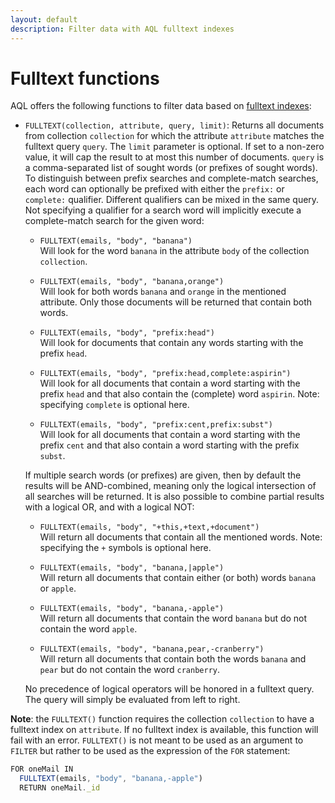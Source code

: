 ```yaml
---
layout: default
description: Filter data with AQL fulltext indexes
---
```

Fulltext functions
==================

AQL offers the following functions to filter data based on [fulltext indexes](glossary.html#fulltext-index):

- `FULLTEXT(collection, attribute, query, limit)`: 
  Returns all documents from collection `collection` for which the attribute `attribute`
  matches the fulltext query `query`. The `limit` parameter is optional. If set to a non-zero
  value, it will cap the result to at most this number of documents.
  `query` is a comma-separated list of sought words (or prefixes of sought words). To 
  distinguish between prefix searches and complete-match searches, each word can optionally be
  prefixed with either the `prefix:` or `complete:` qualifier. Different qualifiers can
  be mixed in the same query. Not specifying a qualifier for a search word will implicitly
  execute a complete-match search for the given word:

  - `FULLTEXT(emails, "body", "banana")`<br/>
    Will look for the word `banana` in the 
    attribute `body` of the collection `collection`.

  - `FULLTEXT(emails, "body", "banana,orange")`<br/>
    Will look for both words
    `banana` and `orange` in the mentioned attribute. Only those documents will be
    returned that contain both words.

  - `FULLTEXT(emails, "body", "prefix:head")`<br/>
    Will look for documents that contain any
    words starting with the prefix `head`.

  - `FULLTEXT(emails, "body", "prefix:head,complete:aspirin")`<br/>
    Will look for all 
    documents that contain a word starting with the prefix `head` and that also contain 
    the (complete) word `aspirin`. Note: specifying `complete` is optional here.

  - `FULLTEXT(emails, "body", "prefix:cent,prefix:subst")`<br/>
    Will look for all documents 
    that contain a word starting with the prefix `cent` and that also contain a word
    starting with the prefix `subst`.

  If multiple search words (or prefixes) are given, then by default the results will be 
  AND-combined, meaning only the logical intersection of all searches will be returned. 
  It is also possible to combine partial results with a logical OR, and with a logical NOT:

  - `FULLTEXT(emails, "body", "+this,+text,+document")`<br/>
    Will return all documents that 
    contain all the mentioned words. Note: specifying the `+` symbols is optional here.

  - `FULLTEXT(emails, "body", "banana,|apple")`<br/>
    Will return all documents that contain
    either (or both) words `banana` or `apple`.

  - `FULLTEXT(emails, "body", "banana,-apple")`<br/>
    Will return all documents that contain
    the word `banana` but do not contain the word `apple`.

  - `FULLTEXT(emails, "body", "banana,pear,-cranberry")`<br/>
    Will return all documents that 
    contain both the words `banana` and `pear` but do not contain the word 
    `cranberry`.

  No precedence of logical operators will be honored in a fulltext query. The query will simply
  be evaluated from left to right.
  
**Note**: the `FULLTEXT()` function requires the collection `collection` to have a
fulltext index on `attribute`. If no fulltext index is available, this function
will fail with an error. `FULLTEXT()` is not meant to be used as an argument to `FILTER`
but rather to be used as the expression of the `FOR` statement:

```js
FOR oneMail IN
  FULLTEXT(emails, "body", "banana,-apple")
  RETURN oneMail._id
```
